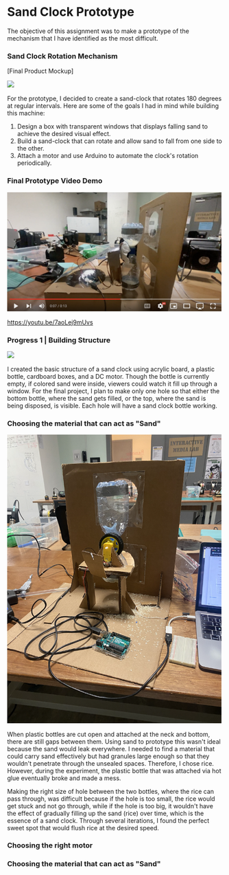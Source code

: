 # Sand Clock Prototype
The objective of this assignment was to make a prototype of the mechanism that I have identified as the most difficult.

### Sand Clock Rotation Mechanism
[Final Product Mockup]


<img src="images/1.png" width="600">

For the prototype, I decided to create a sand-clock that rotates 180 degrees at regular intervals. Here are some of the goals I had in mind while building this machine:

1. Design a box with transparent windows that displays falling sand to achieve the desired visual effect.
2. Build a sand-clock that can rotate and allow sand to fall from one side to the other.
3. Attach a motor and use Arduino to automate the clock's rotation periodically.

### Final Prototype Video Demo

<img src="images/youtube.png" width="500">

https://youtu.be/7aoLej9mUvs


### Progress 1 | Building Structure
<img src="images/progress.png" width="500">

I created the basic structure of a sand clock using acrylic board, a plastic bottle, cardboard boxes, and a DC motor. Though the bottle is currently empty, if colored sand were inside, viewers could watch it fill up through a window. For the final project, I plan to make only one hole so that either the bottom bottle, where the sand gets filled, or the top, where the sand is being disposed, is visible. Each hole will have a sand clock bottle working.


### Choosing the material that can act as "Sand"

<img src="images/rice.png" width="500">

When plastic bottles are cut open and attached at the neck and bottom, there are still gaps between them. Using sand to prototype this wasn't ideal because the sand would leak everywhere. I needed to find a material that could carry sand effectively but had granules large enough so that they wouldn't penetrate through the unsealed spaces. Therefore, I chose rice. However, during the experiment, the plastic bottle that was attached via hot glue eventually broke and made a mess.

Making the right size of hole between the two bottles, where the rice can pass through, was difficult because if the hole is too small, the rice would get stuck and not go through, while if the hole is too big, it wouldn't have the effect of gradually filling up the sand (rice) over time, which is the essence of a sand clock. Through several iterations, I found the perfect sweet spot that would flush rice at the desired speed.

### Choosing the right motor

### Choosing the material that can act as "Sand"
